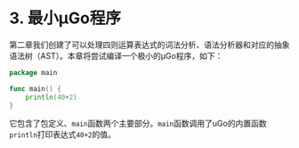 # 3. 最小µGo程序

第二章我们创建了可以处理四则运算表达式的词法分析、语法分析器和对应的抽象语法树（AST）。本章将尝试编译一个极小的µGo程序，如下：

```go
package main

func main() {
	println(40+2)
}
```

它包含了包定义、`main`函数两个主要部分。`main`函数调用了uGo的内置函数`println`打印表达式`40+2`的值。